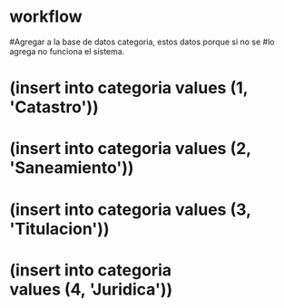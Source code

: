 # workflow

#Agregar a la base de datos categoria, estos datos porque si no se 
#lo agrega no funciona el sistema.

 # (insert into categoria values &#40;1, 'Catastro'&#41;)

 # (insert into categoria values &#40;2, 'Saneamiento'&#41;)

 # (insert into categoria values &#40;3, 'Titulacion'&#41;)

 # (insert into categoria values &#40;4, 'Juridica'&#41;)